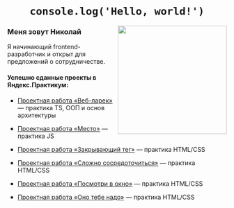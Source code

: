 <h1 align="center"><code>console.log('Hello, world!')</code></h1>
<img align="right" width="250" src="https://i.pinimg.com/originals/66/83/3e/66833e07d6fb9eb5d724e47d0c814285.gif">
<h3>Меня зовут Николай</h3>
<p>Я начинающий frontend-разработчик и открыт для предложений о сотрудничестве.</p>

<h4>Успешно сданные проекты в Яндекс.Практикум:</h4>
<ul type="square" >
  <li>
    <p><a href="https://github.com/Nigilen/web-larek-frontend.git">Проектная работа «Веб-ларек»</a> — практика TS, ООП и основ архитектуры</p>
  </li>
  <li>
    <p><a href="https://nigilen.github.io/mesto-project-ff/">Проектная работа «Место»</a> — практика JS</p> 
  </li>
  <li>
    <p><a href="https://github.com/Nigilen/zakrivayuschiy-teg-f">Проектная работа «Закрывающий тег»</a> — практика HTML/CSS</p>
  </li>
  <li>
    <p><a href="https://github.com/Nigilen/slozhno-sosredotochitsya">Проектная работа «Сложно сосредоточиться»</a> — практика HTML/CSS</p>
  </li>
  <li>
    <p><a href="https://github.com/Nigilen/posmotri_v_okno">Проектная работа «Посмотри в окно»</a> — практика HTML/CSS</p>
  </li>
  <li>
    <p><a href="https://github.com/Nigilen/ono-tebe-nado">Проектная работа «Оно тебе надо»</a> — практика HTML/CSS</p>
  </li>
</ul>
